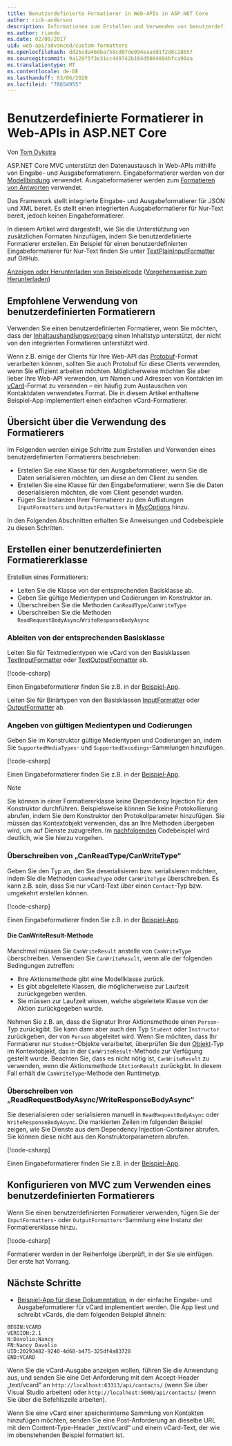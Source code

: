 ```yaml
---
title: Benutzerdefinierte Formatierer in Web-APIs in ASP.NET Core
author: rick-anderson
description: Informationen zum Erstellen und Verwenden von benutzerdefinierten Formatierern für Web-APIs in ASP.NET Core.
ms.author: riande
ms.date: 02/08/2017
uid: web-api/advanced/custom-formatters
ms.openlocfilehash: dd25cda460ba758cd07de094eaadd1f2d8c28657
ms.sourcegitcommit: 9a129f5f3e31cc449742b164d5004894bfca90aa
ms.translationtype: MT
ms.contentlocale: de-DE
ms.lasthandoff: 03/06/2020
ms.locfileid: "78654955"
---
```

# <a name="custom-formatters-in-aspnet-core-web-api"></a>Benutzerdefinierte Formatierer in Web-APIs in ASP.NET Core

Von [Tom Dykstra](https://github.com/tdykstra)

ASP.NET Core MVC unterstützt den Datenaustausch in Web-APIs mithilfe von Eingabe- und Ausgabeformatierern. Eingabeformatierer werden von der [Modellbindung](xref:mvc/models/model-binding) verwendet. Ausgabeformatierer werden zum [Formatieren von Antworten](xref:web-api/advanced/formatting) verwendet.

Das Framework stellt integrierte Eingabe- und Ausgabeformatierer für JSON und XML bereit. Es stellt einen integrierten Ausgabeformatierer für Nur-Text bereit, jedoch keinen Eingabeformatierer.

In diesem Artikel wird dargestellt, wie Sie die Unterstützung von zusätzlichen Formaten hinzufügen, indem Sie benutzerdefinierte Formatierer erstellen. Ein Beispiel für einen benutzerdefinierten Eingabeformatierer für Nur-Text finden Sie unter [TextPlainInputFormatter](https://github.com/aspnet/Entropy/blob/master/samples/Mvc.Formatters/TextPlainInputFormatter.cs) auf GitHub.

[Anzeigen oder Herunterladen von Beispielcode](https://github.com/dotnet/AspNetCore.Docs/tree/master/aspnetcore/web-api/advanced/custom-formatters/sample) ([Vorgehensweise zum Herunterladen](xref:index#how-to-download-a-sample))

## <a name="when-to-use-custom-formatters"></a>Empfohlene Verwendung von benutzerdefinierten Formatierern

Verwenden Sie einen benutzerdefinierten Formatierer, wenn Sie möchten, dass der [Inhaltaushandlungsvorgang](xref:web-api/advanced/formatting#content-negotiation) einen Inhaltstyp unterstützt, der nicht von den integrierten Formatieren unterstützt wird.

Wenn z.B. einige der Clients für Ihre Web-API das [Protobuf](https://github.com/google/protobuf)-Format verarbeiten können, sollten Sie auch Protobuf für diese Clients verwenden, wenn Sie effizient arbeiten möchten. Möglicherweise möchten Sie aber lieber Ihre Web-API verwenden, um Namen und Adressen von Kontakten im [vCard](https://wikipedia.org/wiki/VCard)-Format zu versenden – ein häufig zum Austauschen von Kontaktdaten verwendetes Format. Die in diesem Artikel enthaltene Beispiel-App implementiert einen einfachen vCard-Formatierer.

## <a name="overview-of-how-to-use-a-custom-formatter"></a>Übersicht über die Verwendung des Formatierers

Im Folgenden werden einige Schritte zum Erstellen und Verwenden eines benutzerdefinierten Formatierers beschrieben:

* Erstellen Sie eine Klasse für den Ausgabeformatierer, wenn Sie die Daten serialisieren möchten, um diese an den Client zu senden.
* Erstellen Sie eine Klasse für den Eingabeformatierer, wenn Sie die Daten deserialisieren möchten, die vom Client gesendet wurden.
* Fügen Sie Instanzen Ihrer Formatierer zu den Auflistungen `InputFormatters` und `OutputFormatters` in [MvcOptions](/dotnet/api/microsoft.aspnetcore.mvc.mvcoptions) hinzu.

In den Folgenden Abschnitten erhalten Sie Anweisungen und Codebeispiele zu diesen Schritten.

## <a name="how-to-create-a-custom-formatter-class"></a>Erstellen einer benutzerdefinierten Formatiererklasse

Erstellen eines Formatierers:

* Leiten Sie die Klasse von der entsprechenden Basisklasse ab.
* Geben Sie gültige Medientypen und Codierungen im Konstruktor an.
* Überschreiben Sie die Methoden `CanReadType`/`CanWriteType`
* Überschreiben Sie die Methoden `ReadRequestBodyAsync`/`WriteResponseBodyAsync`
  
### <a name="derive-from-the-appropriate-base-class"></a>Ableiten von der entsprechenden Basisklasse

Leiten Sie für Textmedientypen wie vCard von den Basisklassen [TextInputFormatter](/dotnet/api/microsoft.aspnetcore.mvc.formatters.textinputformatter) oder [TextOutputFormatter](/dotnet/api/microsoft.aspnetcore.mvc.formatters.textoutputformatter) ab.

[!code-csharp[](custom-formatters/sample/Formatters/VcardOutputFormatter.cs?name=classdef)]

Einen Eingabeformatierer finden Sie z.B. in der [Beispiel-App](https://github.com/dotnet/AspNetCore.Docs/tree/master/aspnetcore/web-api/advanced/custom-formatters/sample).

Leiten Sie für Binärtypen von den Basisklassen [InputFormatter](/dotnet/api/microsoft.aspnetcore.mvc.formatters.inputformatter) oder [OutputFormatter](/dotnet/api/microsoft.aspnetcore.mvc.formatters.outputformatter) ab.

### <a name="specify-valid-media-types-and-encodings"></a>Angeben von gültigen Medientypen und Codierungen

Geben Sie im Konstruktor gültige Medientypen und Codierungen an, indem Sie `SupportedMediaTypes`- und `SupportedEncodings`-Sammlungen hinzufügen.

[!code-csharp[](custom-formatters/sample/Formatters/VcardOutputFormatter.cs?name=ctor&highlight=3,5-6)]

Einen Eingabeformatierer finden Sie z.B. in der [Beispiel-App](https://github.com/dotnet/AspNetCore.Docs/tree/master/aspnetcore/web-api/advanced/custom-formatters/sample).

> [!NOTE]
> Sie können in einer Formatiererklasse keine Dependency Injection für den Konstruktor durchführen. Beispielsweise können Sie keine Protokollierung abrufen, indem Sie dem Konstruktor den Protokollparameter hinzufügen. Sie müssen das Kontextobjekt verwenden, das an Ihre Methoden übergeben wird, um auf Dienste zuzugreifen. Im [nachfolgenden](#read-write) Codebeispiel wird deutlich, wie Sie hierzu vorgehen.

### <a name="override-canreadtypecanwritetype"></a>Überschreiben von „CanReadType/CanWriteType“

Geben Sie den Typ an, den Sie deserialisieren bzw. serialisieren möchten, indem Sie die Methoden `CanReadType` oder `CanWriteType` überschreiben. Es kann z.B. sein, dass Sie nur vCard-Text über einen `Contact`-Typ bzw. umgekehrt erstellen können.

[!code-csharp[](custom-formatters/sample/Formatters/VcardOutputFormatter.cs?name=canwritetype)]

Einen Eingabeformatierer finden Sie z.B. in der [Beispiel-App](https://github.com/dotnet/AspNetCore.Docs/tree/master/aspnetcore/web-api/advanced/custom-formatters/sample).

#### <a name="the-canwriteresult-method"></a>Die CanWriteResult-Methode

Manchmal müssen Sie `CanWriteResult` anstelle von `CanWriteType` überschreiben. Verwenden Sie `CanWriteResult`, wenn alle der folgenden Bedingungen zutreffen:

* Ihre Aktionsmethode gibt eine Modellklasse zurück.
* Es gibt abgeleitete Klassen, die möglicherweise zur Laufzeit zurückgegeben werden.
* Sie müssen zur Laufzeit wissen, welche abgeleitete Klasse von der Aktion zurückgegeben wurde.

Nehmen Sie z.B. an, dass die Signatur Ihrer Aktionsmethode einen `Person`-Typ zurückgibt. Sie kann dann aber auch den Typ `Student` oder `Instructor` zurückgeben, der von `Person` abgeleitet wird. Wenn Sie möchten, dass Ihr Formatierer nur `Student`-Objekte verarbeitet, überprüfen Sie den [Objekt](/dotnet/api/microsoft.aspnetcore.mvc.formatters.outputformattercanwritecontext.object#Microsoft_AspNetCore_Mvc_Formatters_OutputFormatterCanWriteContext_Object)-Typ im Kontextobjekt, das in der `CanWriteResult`-Methode zur Verfügung gestellt wurde. Beachten Sie, dass es nicht nötig ist, `CanWriteResult` zu verwenden, wenn die Aktionsmethode `IActionResult` zurückgibt. In diesem Fall erhält die `CanWriteType`-Methode den Runtimetyp.

<a id="read-write"></a>

### <a name="override-readrequestbodyasyncwriteresponsebodyasync"></a>Überschreiben von „ReadRequestBodyAsync/WriteResponseBodyAsync“

Sie deserialisieren oder serialisieren manuell in `ReadRequestBodyAsync` oder `WriteResponseBodyAsync`. Die markierten Zeilen im folgenden Beispiel zeigen, wie Sie Dienste aus dem Dependency Injection-Container abrufen. Sie können diese nicht aus den Konstruktorparametern abrufen.

[!code-csharp[](custom-formatters/sample/Formatters/VcardOutputFormatter.cs?name=writeresponse&highlight=3-4)]

Einen Eingabeformatierer finden Sie z.B. in der [Beispiel-App](https://github.com/dotnet/AspNetCore.Docs/tree/master/aspnetcore/web-api/advanced/custom-formatters/sample).

## <a name="how-to-configure-mvc-to-use-a-custom-formatter"></a>Konfigurieren von MVC zum Verwenden eines benutzerdefinierten Formatierers

Wenn Sie einen benutzerdefinierten Formatierer verwenden, fügen Sie der `InputFormatters`- oder `OutputFormatters`-Sammlung eine Instanz der Formatiererklasse hinzu.

[!code-csharp[](custom-formatters/sample/Startup.cs?name=mvcoptions&highlight=3-4)]

Formatierer werden in der Reihenfolge überprüft, in der Sie sie einfügen. Der erste hat Vorrang.

## <a name="next-steps"></a>Nächste Schritte

* [Beispiel-App für diese Dokumentation](https://github.com/dotnet/AspNetCore.Docs/tree/master/aspnetcore/web-api/advanced/custom-formatters/sample), in der einfache Eingabe- und Ausgabeformatierer für vCard implementiert werden. Die App liest und schreibt vCards, die dem folgenden Beispiel ähneln:

```
BEGIN:VCARD
VERSION:2.1
N:Davolio;Nancy
FN:Nancy Davolio
UID:20293482-9240-4d68-b475-325df4a83728
END:VCARD
```

Wenn Sie die vCard-Ausgabe anzeigen wollen, führen Sie die Anwendung aus, und senden Sie eine Get-Anforderung mit dem Accept-Header „text/vcard“ an `http://localhost:63313/api/contacts/` (wenn Sie über Visual Studio arbeiten) oder `http://localhost:5000/api/contacts/` (wenn Sie über die Befehlszeile arbeiten).

Wenn Sie eine vCard einer speicherinterne Sammlung von Kontakten hinzufügen möchten, senden Sie eine Post-Anforderung an dieselbe URL mit dem Content-Type-Header „text/vcard“ und einem vCard-Text, der wie im obenstehenden Beispiel formatiert ist.

